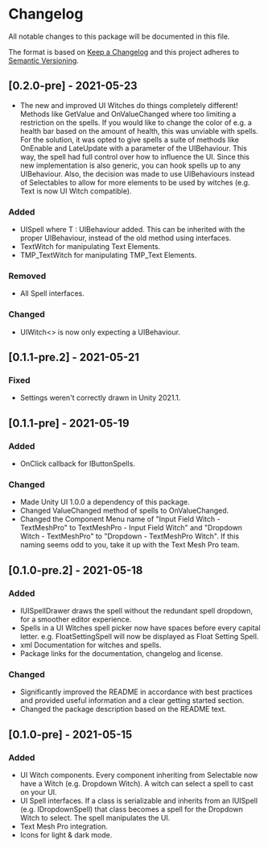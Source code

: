 # Changelog
All notable changes to this package will be documented in this file.

The format is based on [Keep a Changelog](http://keepachangelog.com/en/1.0.0/)
and this project adheres to [Semantic Versioning](http://semver.org/spec/v2.0.0.html).

## [0.2.0-pre] - 2021-05-23

- The new and improved UI Witches do things completely different! Methods like GetValue and OnValueChanged where too limiting a restriction on the spells. If you would like to change the color of e.g. a health bar based on the amount of health, this was unviable with spells. For the solution, it was opted to give spells a suite of methods like OnEnable and LateUpdate with a parameter of the UIBehaviour. This way, the spell had full control over how to influence the UI. Since this new implementation is also generic, you can hook spells up to any UIBehaviour.
Also, the decision was made to use UIBehaviours instead of Selectables to allow for more elements to be used by witches (e.g. Text is now UI Witch compatible).

### Added
- UISpell<T> where T : UIBehaviour added. This can be inherited with the proper UIBehaviour, instead of the old method using interfaces.
- TextWitch for manipulating Text Elements.
- TMP_TextWitch for manipulating TMP_Text Elements.

### Removed
- All Spell interfaces.

### Changed
- UIWitch<> is now only expecting a UIBehaviour.

## [0.1.1-pre.2] - 2021-05-21
### Fixed
- Settings weren't correctly drawn in Unity 2021.1.

## [0.1.1-pre] - 2021-05-19
### Added
- OnClick callback for IButtonSpells.

### Changed
- Made Unity UI 1.0.0 a dependency of this package.
- Changed ValueChanged method of spells to OnValueChanged.
- Changed the Component Menu name of "Input Field Witch - TextMeshPro" to TextMeshPro - Input Field Witch" and "Dropdown Witch - TextMeshPro" to "Dropdown - TextMeshPro Witch". If this naming seems odd to you, take it up with the Text Mesh Pro team.

## [0.1.0-pre.2] - 2021-05-18
### Added
- IUISpellDrawer draws the spell without the redundant spell dropdown, for a smoother editor experience.
- Spells in a UI Witches spell picker now have spaces before every capital letter. e.g. FloatSettingSpell will now be displayed as Float Setting Spell.
- xml Documentation for witches and spells.
- Package links for the documentation, changelog and license.

### Changed
- Significantly improved the README in accordance with best practices and provided useful information and a clear getting started section.
- Changed the package description based on the README text.

## [0.1.0-pre] - 2021-05-15
### Added
- UI Witch components. Every component inheriting from Selectable now have a Witch (e.g. Dropdown Witch). A witch can select a spell to cast on your UI.
- UI Spell interfaces. If a class is serializable and inherits from an IUISpell (e.g. IDropdownSpell) that class becomes a spell for the Dropdown Witch to select. The spell manipulates the UI.
- Text Mesh Pro integration.
- Icons for light & dark mode.
